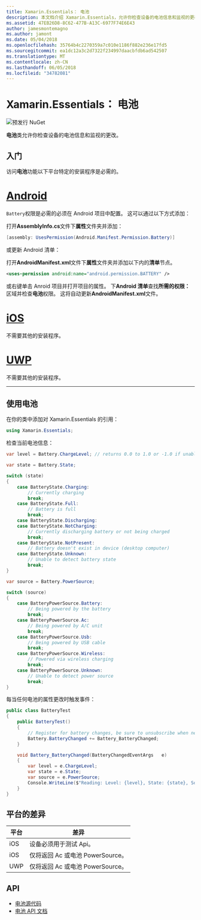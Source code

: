 ```yaml
---
title: Xamarin.Essentials： 电池
description: 本文档介绍 Xamarin.Essentials，允许你检查设备的电池信息和监视的更改中的电池类。
ms.assetid: 47EB26D8-8C62-477B-A13C-6977F74E6E43
author: jamesmontemagno
ms.author: jamont
ms.date: 05/04/2018
ms.openlocfilehash: 35764b4c2270359a7c010e1186f882e236e17fd5
ms.sourcegitcommit: ea1dc12a3c2d7322f234997daacbfdb6ad542507
ms.translationtype: MT
ms.contentlocale: zh-CN
ms.lasthandoff: 06/05/2018
ms.locfileid: "34782081"
---
```

# <a name="xamarinessentials-battery"></a>Xamarin.Essentials： 电池

![预发行 NuGet](~/media/shared/pre-release.png)

**电池**类允许你检查设备的电池信息和监视的更改。

## <a name="getting-started"></a>入门

访问**电池**功能以下平台特定的安装程序是必需的。

# <a name="androidtabandroid"></a>[Android](#tab/android)

`Battery`权限是必需的必须在 Android 项目中配置。 这可以通过以下方式添加：

打开**AssemblyInfo.cs**文件下**属性**文件夹并添加：

```csharp
[assembly: UsesPermission(Android.Manifest.Permission.Battery)]
```

或更新 Android 清单：

打开**AndroidManifest.xml**文件下**属性**文件夹并添加以下内的**清单**节点。

```xml
<uses-permission android:name="android.permission.BATTERY" />
```

或右键单击 Anroid 项目并打开项目的属性。 下**Android 清单**查找**所需的权限：** 区域并检查**电池**权限。 这将自动更新**AndroidManifest.xml**文件。

# <a name="iostabios"></a>[iOS](#tab/ios)

不需要其他的安装程序。

# <a name="uwptabuwp"></a>[UWP](#tab/uwp)

不需要其他的安装程序。

-----

## <a name="using-battery"></a>使用电池

在你的类中添加对 Xamarin.Essentials 的引用：

```csharp
using Xamarin.Essentials;
```

检查当前电池信息：

```csharp
var level = Battery.ChargeLevel; // returns 0.0 to 1.0 or -1.0 if unable to determine.

var state = Battery.State;

switch (state)
{
    case BatteryState.Charging:
        // Currently charging
        break;
    case BatteryState.Full:
        // Battery is full
        break;
    case BatteryState.Discharging:
    case BatteryState.NotCharging:
        // Currently discharging battery or not being charged
        break;
    case BatteryState.NotPresent:
        // Battery doesn't exist in device (desktop computer)
    case BatteryState.Unknown:
        // Unable to detect battery state
        break;
}

var source = Battery.PowerSource;

switch (source)
{
    case BatteryPowerSource.Battery:
        // Being powered by the battery
        break;
    case BatteryPowerSource.Ac:
        // Being powered by A/C unit
        break;
    case BatteryPowerSource.Usb:
        // Being powered by USB cable
        break;
    case BatteryPowerSource.Wireless:
        // Powered via wireless charging
        break;
    case BatteryPowerSource.Unknown:
        // Unable to detect power source
        break;
}
```

每当任何电池的属性更改时触发事件：

```csharp
public class BatteryTest
{
    public BatteryTest()
    {
        // Register for battery changes, be sure to unsubscribe when needed
        Battery.BatteryChanged += Battery_BatteryChanged;
    }

    void Battery_BatteryChanged(BatteryChangedEventArgs   e)
    {
        var level = e.ChargeLevel;
        var state = e.State;
        var source = e.PowerSource;
        Console.WriteLine($"Reading: Level: {level}, State: {state}, Source: {source}");
    }
}
```

## <a name="platform-differences"></a>平台的差异

| 平台 | 差异 |
| --- | --- |
| iOS | 设备必须用于测试 Api。 |
| iOS | 仅将返回 Ac 或电池 PowerSource。 |
| UWP | 仅将返回 Ac 或电池 PowerSource。 |

## <a name="api"></a>API

- [电池源代码](https://github.com/xamarin/Essentials/tree/master/Xamarin.Essentials/Battery)
- [电池 API 文档](xref:Xamarin.Essentials.Battery)
